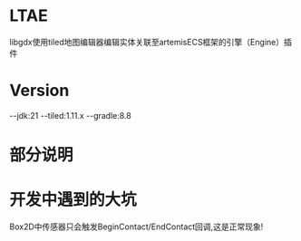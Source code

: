# LTAE
libgdx使用tiled地图编辑器编辑实体关联至artemisECS框架的引擎（Engine）插件

# Version
--jdk:21
--tiled:1.11.x
--gradle:8.8

# 部分说明

# 开发中遇到的大坑
Box2D中传感器只会触发BeginContact/EndContact回调,这是正常现象!